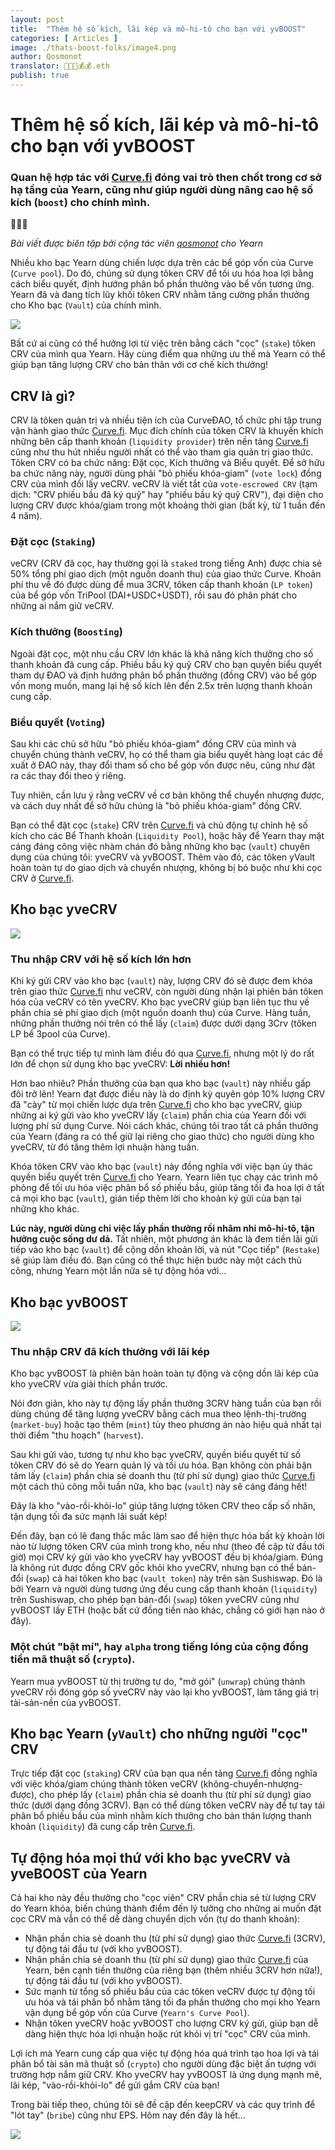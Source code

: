 ```yaml
---
layout: post
title:  "Thêm hệ số kích, lãi kép và mô-hi-tô cho bạn với yvBOOST"
categories: [ Articles ]
image: ./thats-boost-folks/image4.png
author: Qosmonot
translator: 🤖💵💵💰💰.eth
publish: true
---
```


# Thêm hệ số kích, lãi kép và mô-hi-tô cho bạn với yvBOOST

### Quan hệ hợp tác với [Curve.fi](http://curve.fi/) đóng vai trò then chốt trong cơ sở hạ tầng của Yearn, cũng như giúp người dùng nâng cao hệ số kích (`boost`) cho chính mình.

🔵🤝🌈

_Bài viết được biên tập bởi cộng tác viên [_qosmonot_](http://twitter.com/qosmonot) cho Yearn_

Nhiều kho bạc Yearn dùng chiến lược dựa trên các bể góp vốn của Curve (`Curve pool`). Do đó, chúng sử dụng tôken CRV để tối ưu hóa hoa lợi bằng cách biểu quyết, định hướng phân bổ phần thưởng vào bể vốn tương ứng. Yearn đã và đang tích lũy khối tôken CRV nhằm tăng cường phần thưởng cho Kho bạc (`Vault`) của chính mình.

![](image1.png)

Bất cứ ai cũng có thể hưởng lợi từ việc trên bằng cách "cọc" (`stake`) tôken CRV của mình qua Yearn. Hãy cùng điểm qua những ưu thế mà Yearn có thể giúp bạn tăng lượng CRV cho bản thân với cơ chế kích thưởng!

## CRV là gì?

CRV là tôken quản trị và nhiều tiện ích của CurveĐAO, tổ chức phi tập trung vận hành giao thức [Curve.fi](http://curve.fi/). Mục đích chính của tôken CRV là khuyến khích những bên cấp thanh khoản (`liquidity provider`) trên nền tảng [Curve.fi](http://curve.fi/) cũng như thu hút nhiều người nhất có thể vào tham gia quản trị giao thức. Tôken CRV có ba chức năng: Đặt cọc, Kích thưởng và Biểu quyết. Để sở hữu ba chức năng này, người dùng phải "bỏ phiếu khóa-giam" (`vote lock`) đồng CRV của mình đổi lấy veCRV. veCRV là viết tắt của `vote-escrowed CRV` (tạm dịch: "CRV phiếu bầu đã ký quỹ" hay "phiếu bầu ký quỹ CRV"), đại diện cho lượng CRV được khóa/giam trong một khoảng thời gian (bất kỳ, từ 1 tuần đến 4 năm).

### Đặt cọc (`Staking`)

veCRV (CRV đã cọc, hay thường gọi là `staked` trong tiếng Anh) được chia sẻ 50% tổng phí giao dịch (một nguồn doanh thu) của giao thức Curve. Khoản phí thu về đó được dùng để mua 3CRV, tôken cấp thanh khoản (`LP token`) của bể góp vốn TriPool (DAI+USDC+USDT), rồi sau đó phân phát cho những ai nắm giữ veCRV.

### Kích thưởng (`Boosting`)

Ngoài đặt cọc, một nhu cầu CRV lớn khác là khả năng kích thưởng cho số thanh khoản đã cung cấp. Phiếu bầu ký quỹ CRV cho bạn quyền biểu quyết tham dự ĐAO và định hướng phân bổ phần thưởng (đồng CRV) vào bể góp vốn mong muốn, mang lại hệ số kích lên đến 2.5x trên lượng thanh khoản cung cấp.

### Biểu quyết (`Voting`)

Sau khi các chủ sở hữu "bỏ phiếu khóa-giam" đồng CRV của mình và chuyển chúng thành veCRV, họ có thể tham gia biểu quyết hàng loạt các đề xuất ở ĐAO này, thay đổi tham số cho bể góp vốn được nêu, cũng như đặt ra các thay đổi theo ý riêng.

Tuy nhiên, cần lưu ý rằng veCRV về cơ bản không thể chuyển nhượng được, và cách duy nhất để sở hữu chúng là "bỏ phiếu khóa-giam" đồng CRV.

Bạn có thể đặt cọc (`stake`) CRV trên [Curve.fi](http://curve.fi/) và chủ động tự chỉnh hệ số kích cho các Bể Thanh khoản (`Liquidity Pool`), hoặc hãy để Yearn thay mặt cáng đáng công việc nhàm chán đó bằng những kho bạc (`vault`) chuyên dụng của chúng tôi: yveCRV và yvBOOST. Thêm vào đó, các tôken yVault hoàn toàn tự do giao dịch và chuyển nhượng, không bị bó buộc như khi cọc CRV ở [Curve.fi](http://curve.fi/).

## Kho bạc yveCRV

![](image2.png)

### Thu nhập CRV với hệ số kích lớn hơn

Khi ký gửi CRV vào kho bạc (`vault`) này, lượng CRV đó sẽ được đem khóa trên giao thức [Curve.fi](http://curve.fi/) như veCRV, còn người dùng nhận lại phiên bản tôken hóa của veCRV có tên yveCRV. Kho bạc yveCRV giúp bạn liên tục thu về phần chia sẻ phí giao dịch (một nguồn doanh thu) của Curve. Hàng tuần, những phần thưởng nói trên có thể lấy (`claim`) được dưới dạng 3Crv (tôken LP bể 3pool của Curve).

Bạn có thể trực tiếp tự mình làm điều đó qua [Curve.fi](http://curve.fi/), nhưng một lý do rất lớn để chọn sử dụng kho bạc yveCRV: **Lời nhiều hơn!**

Hơn bao nhiêu? Phần thưởng của bạn qua kho bạc (`vault`) này nhiều gấp đôi trở lên! Yearn đạt được điều này là do định kỳ quyên góp 10% lượng CRV đã "cày" từ mọi chiến lược dựa trên [Curve.fi](http://curve.fi/) cho kho bạc yveCRV, giúp những ai ký gửi vào kho yveCRV lấy (`claim`) phần chia của Yearn đối với lượng phí sử dụng Curve. Nói cách khác, chúng tôi trao tất cả phần thưởng của Yearn (đáng ra có thể giữ lại riêng cho giao thức) cho người dùng kho yveCRV, từ đó tăng thêm lợi nhuận hàng tuần.

Khóa tôken CRV vào kho bạc (`vault`) này đồng nghĩa với việc bạn ủy thác quyền biểu quyết trên [Curve.fi](http://curve.fi/) cho Yearn. Yearn liên tục chạy các trình mô phỏng để tối ưu hóa việc phân bổ số phiếu bầu, giúp tăng tối đa hoa lợi ở tất cả mọi kho bạc (`vault`), gián tiếp thêm lời cho khoản ký gửi của bạn tại những kho khác. 

**Lúc này, người dùng chỉ việc lấy phần thưởng rồi nhâm nhi mô-hi-tô, tận hưởng cuộc sống dư dả.** Tất nhiên, một phương án khác là đem tiền lãi gửi tiếp vào kho bạc (`vault`) để cộng dồn khoản lời, và nút "Cọc tiếp" (`Restake`) sẽ giúp làm điều đó. Bạn cũng có thể thực hiện bước này một cách thủ công, nhưng Yearn một lần nữa sẽ tự động hóa với…

## Kho bạc yvBOOST

![](image3.png)

### Thu nhập CRV đã kích thưởng với lãi kép

Kho bạc yvBOOST là phiên bản hoàn toàn tự động và cộng dồn lãi kép của kho yveCRV vừa giải thích phần trước.

Nói đơn giản, kho này tự động lấy phần thưởng 3CRV hàng tuần của bạn rồi dùng chúng để tăng lượng yveCRV bằng cách mua theo lệnh-thị-trường (`market-buy`) hoặc tạo thêm (`mint`) tùy theo phương án nào hiệu quả nhất tại thời điểm "thu hoạch" (`harvest`).

Sau khi gửi vào, tương tự như kho bạc yveCRV, quyền biểu quyết từ số tôken CRV đó sẽ do Yearn quản lý và tối ưu hóa. Bạn không còn phải bận tâm lấy (`claim`) phần chia sẻ doanh thu (từ phí sử dụng) giao thức [Curve.fi](http://curve.fi/) một cách thủ công mỗi tuần nữa, kho bạc (`vault`) này sẽ cáng đáng hết!

Đây là kho "vào-rồi-khỏi-lo" giúp tăng lượng tôken CRV theo cấp số nhân, tận dụng tối đa sức mạnh lãi suất kép!

Đến đây, bạn có lẽ đang thắc mắc làm sao để hiện thực hóa bất kỳ khoản lời nào từ lượng tôken CRV của mình trong kho, nếu như (theo đề cập từ đầu tới giờ) mọi CRV ký gửi vào kho yveCRV hay yvBOOST đều bị khóa/giam. Đúng là không rút được đồng CRV gốc khỏi kho yveCRV, nhưng bạn có thể bán-đổi (`swap`) cả hai tôken kho bạc (`vault token`) này trên sàn Sushiswap. Đó là bởi Yearn và người dùng tương ứng đều cung cấp thanh khoản (`liquidity`) trên Sushiswap, cho phép bạn bán-đổi (`swap`) tôken yveCRV cũng như yvBOOST lấy ETH (hoặc bất cứ đồng tiền nào khác, chẳng có giới hạn nào ở đây).

### Một chút "bật mí", hay `alpha` trong tiếng lóng của cộng đồng tiền mã thuật số (`crypto`).

Yearn mua yvBOOST từ thị trường tự do, "mở gói" (`unwrap`) chúng thành yveCRV rồi đóng góp số yveCRV này vào lại kho yvBOOST, làm tăng giá trị tài-sản-nền của yvBOOST.

## Kho bạc Yearn (`yVault`) cho những người "cọc" CRV

Trực tiếp đặt cọc (`staking`) CRV của bạn qua nền tảng [Curve.fi](http://curve.fi/) đồng nghĩa với việc khóa/giam chúng thành tôken veCRV (không-chuyển-nhượng-được), cho phép lấy (`claim`) phần chia sẻ doanh thu (từ phí sử dụng) giao thức (dưới dạng đồng 3CRV). Bạn có thể dùng tôken veCRV này để tự tay tái phân bổ phiếu bầu của mình nhằm kích thưởng cho bản thân lượng thanh khoản (`liquidity`) đã cung cấp trên [Curve.fi](http://curve.fi/).

## Tự động hóa mọi thứ với kho bạc yveCRV và yveBOOST của Yearn

Cả hai kho này đều thưởng cho "cọc viên" CRV phần chia sẻ từ lượng CRV do Yearn khóa, biến chúng thành điểm đến lý tưởng cho những ai muốn đặt cọc CRV mà vẫn có thể dễ dàng chuyển dịch vốn (tự do thanh khoản):

- Nhận phần chia sẻ doanh thu (từ phí sử dụng) giao thức [Curve.fi](http://curve.fi/) (3CRV), tự động tái đầu tư (với kho yvBOOST).
- Nhận phần chia sẻ doanh thu (từ phí sử dụng) giao thức [Curve.fi](http://curve.fi/) của Yearn, bên cạnh tiền thưởng của riêng bạn (thêm nhiều 3CRV hơn nữa!), tự động tái đầu tư (với kho yvBOOST).
- Sức mạnh từ tổng số phiếu bầu của các tôken veCRV được tự động tối ưu hóa và tái phân bổ nhằm tăng tối đa phần thưởng cho mọi kho Yearn vận dụng bể góp vốn của Curve (`Yearn's Curve Pool`).
- Nhận tôken yveCRV hoặc yvBOOST cho lượng CRV ký gửi, giúp bạn dễ dàng hiện thực hóa lợi nhuận hoặc rút khỏi vị trí "cọc" CRV của mình.

Lợi ích mà Yearn cung cấp qua việc tự động hóa quá trình tạo hoa lợi và tái phân bổ tài sản mã thuật số (`crypto`) cho người dùng đặc biệt ấn tượng với trường hợp nắm giữ CRV. Kho yveCRV hay yvBOOST là ứng dụng mạnh mẽ, lãi kép, "vào-rồi-khỏi-lo" để gửi gắm CRV của bạn!

Trong bài tiếp theo, chúng tôi sẽ đề cập đến keepCRV và các quy trình để "lót tay" (`bribe`) cũng như EPS. Hôm nay đến đây là hết…

![](image4.png)
